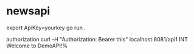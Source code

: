 # newsapi

export ApiKey=yourkey
go run .

authorization
curl -H "Authorization: Bearer this"  localhost:8081/api1    INT
Welcome to DemoAPI!%
